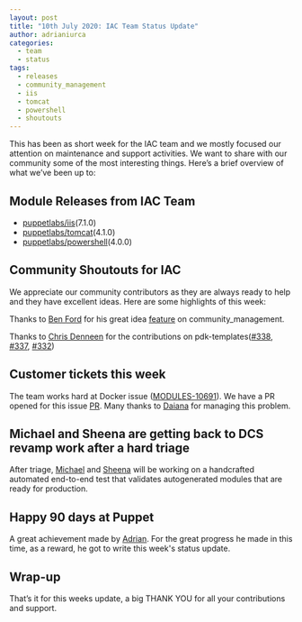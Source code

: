 ```yaml
---
layout: post
title: "10th July 2020: IAC Team Status Update"
author: adrianiurca
categories:
  - team
  - status
tags:
  - releases
  - community_management
  - iis
  - tomcat
  - powershell
  - shoutouts
---
```


This has been as short week for the IAC team and we mostly focused our attention on maintenance and support activities.
We want to share with our community some of the most interesting things.
Here’s a brief overview of what we’ve been up to:

## Module Releases from IAC Team

- [puppetlabs/iis](https://github.com/puppetlabs/puppetlabs-iis)(7.1.0)
- [puppetlabs/tomcat](https://github.com/puppetlabs/puppetlabs-tomcat)(4.1.0)
- [puppetlabs/powershell](https://github.com/puppetlabs/puppetlabs-powershell)(4.0.0)

## Community Shoutouts for IAC

We appreciate our community contributors as they are always ready to help and they have excellent ideas. Here are some highlights of this week:

Thanks to [Ben Ford](https://github.com/binford2k) for his great idea [feature](https://github.com/puppetlabs/community_management/pull/39) on community_management.

Thanks to [Chris Denneen](https://github.com/cdenneen) for the contributions on pdk-templates([#338](https://github.com/puppetlabs/pdk-templates/pull/338), [#337](https://github.com/puppetlabs/pdk-templates/pull/337), [#332](https://github.com/puppetlabs/pdk-templates/pull/332))

## Customer tickets this week

The team works hard at Docker issue ([MODULES-10691](https://tickets.puppetlabs.com/browse/MODULES-10691)).
We have a PR opened for this issue [PR](https://github.com/puppetlabs/puppetlabs-docker/pull/632).
Many thanks to [Daiana](https://github.com/daianamezdrea) for managing this problem.

## Michael and Sheena are getting back to DCS revamp work after a hard triage

After triage, [Michael](https://github.com/michaeltlombardi) and [Sheena](https://github.com/sheenaajay) will be working on a handcrafted automated end-to-end test that validates autogenerated modules that are ready for production.

## Happy 90 days at Puppet

A great achievement made by [Adrian](https://github.com/adrianiurca).
For the great progress he made in this time, as a reward, he got to write this week's status update.

## Wrap-up

That’s it for this weeks update, a big THANK YOU for all your contributions and support.

